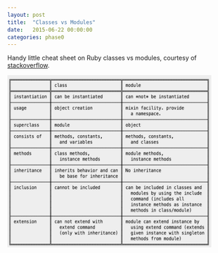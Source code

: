 ```yaml
---
layout: post
title:  "Classes vs Modules"
date:   2015-06-22 00:00:00
categories: phase0
---
```


 Handy little cheat sheet on Ruby classes vs modules, courtesy of
[stackoverflow](http://stackoverflow.com/questions/151505/difference-between-a-class-and-a-module).

<img class="center" src="../imgs/ruby-class-vs-module.png" alt="ruby class vs module" style="width: 464px; height: 392px;"/>
